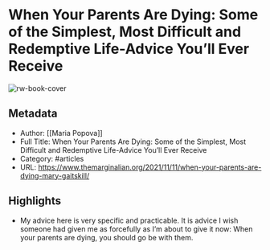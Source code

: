 # When Your Parents Are Dying: Some of the Simplest, Most Difficult and Redemptive Life-Advice You’ll Ever Receive

![rw-book-cover](https://readwise-assets.s3.amazonaws.com/static/images/article0.00998d930354.png)

## Metadata
- Author: [[Maria Popova]]
- Full Title: When Your Parents Are Dying: Some of the Simplest, Most Difficult and Redemptive Life-Advice You’ll Ever Receive
- Category: #articles
- URL: https://www.themarginalian.org/2021/11/11/when-your-parents-are-dying-mary-gaitskill/

## Highlights
- My advice here is very specific and practicable. It is advice I wish someone had given me as forcefully as I’m about to give it now: When your parents are dying, you should go be with them.
